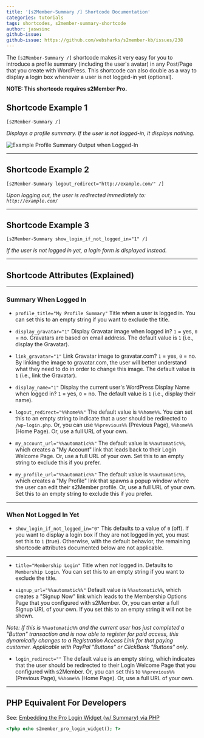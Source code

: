 ```yaml
---
title: '[s2Member-Summary /] Shortcode Documentation'
categories: tutorials
tags: shortcodes, s2member-summary-shortcode
author: jaswsinc
github-issue:
github-issue: https://github.com/websharks/s2member-kb/issues/238
---
```


The `[s2Member-Summary /]` shortcode makes it very easy for you to introduce a profile summary (including the user's avatar) in any Post/Page that you create with WordPress. This shortcode can also double as a way to display a login box whenever a user is not logged-in yet (optional).

**NOTE: This shortcode requires s2Member Pro.**

## Shortcode Example 1

```wpsc
[s2Member-Summary /]
```

_Displays a profile summary. If the user is not logged-in, it displays nothing._

![Example Profile Summary Output when Logged-In](https://cloud.githubusercontent.com/assets/53005/8788167/7df4e180-2f06-11e5-9521-82bd0f8d1c6f.png)

---

## Shortcode Example 2

```wpsc
[s2Member-Summary logout_redirect="http://example.com/" /]
```

_Upon logging out, the user is redirected immediately to: `http://example.com/`_

---

## Shortcode Example 3

```wpsc
[s2Member-Summary show_login_if_not_logged_in="1" /]
```

_If the user is not logged in yet, a login form is displayed instead._

---

## Shortcode Attributes (Explained)

---

### Summary When Logged In

<div class="li-margins"></div>

- `profile_title="My Profile Summary"` Title when a user is logged in. You can set this to an empty string if you want to exclude the title.

- `display_gravatar="1"` Display Gravatar image when logged in? `1` = yes, `0` = no. Gravatars are based on email address. The default value is `1` (i.e., display the Gravatar).

- `link_gravatar="1"` Link Gravatar image to gravatar.com? `1` = yes, `0` = no. By linking the image to gravatar.com, the user will better understand what they need to do in order to change this image. The default value is `1` (i.e., link the Gravatar).

- `display_name="1"` Display the current user's WordPress Display Name when logged in? `1` = yes, `0` = no. The default value is `1` (i.e., display their name).

- `logout_redirect="%%home%%"` The default value is `%%home%%`. You can set this to an empty string to indicate that a user should be redirected to `/wp-login.php`. Or, you can use `%%previous%%` (Previous Page), `%%home%%` (Home Page). Or, use a full URL of your own.

- `my_account_url="%%automatic%%"` The default value is `%%automatic%%`, which creates a "My Account" link that leads back to their Login Welcome Page. Or, use a full URL of your own. Set this to an empty string to exclude this if you prefer.

- `my_profile_url="%%automatic%%"` The default value is `%%automatic%%`, which creates a "My Profile" link that spawns a popup window where the user can edit their s2Member profile. Or, use a full URL of your own. Set this to an empty string to exclude this if you prefer.

---

### When Not Logged In Yet

- `show_login_if_not_logged_in="0"` This defaults to a value of `0` (off). If you want to display a login box if they are not logged in yet, you must set this to `1` (true). Otherwise, with the default behavior, the remaining shortcode attributes documented below are not applicable.

---

<div class="li-margins"></div>

- `title="Membership Login"` Title when _not_ logged in. Defaults to `Membership Login`. You can set this to an empty string if you want to exclude the title.

-  `signup_url="%%automatic%%"` Default value is `%%automatic%%`, which creates a "Signup Now" link which leads to the Membership Options Page that you configured with s2Member. Or, you can enter a full Signup URL of your own. If you set this to an empty string it will not be shown.

  _Note: If this is `%%automatic%%` and the current user has just completed a "Button" transaction and is now able to register for paid access, this dynamically changes to a Registration Access Link for that paying customer. Applicable with PayPal "Buttons" or ClickBank "Buttons" only._

- `login_redirect=""` The default value is an empty string, which indicates that the user should be redirected to their Login Welcome Page that you configured with s2Member. Or, you can set this to `%%previous%%` (Previous Page), `%%home%%` (Home Page). Or, use a full URL of your own.

---

## PHP Equivalent For Developers

See: [Embedding the Pro Login Widget (w/ Summary) via PHP](https://s2member.com/kb-article/pro-login-widget/#toc-3610725f)

```php
<?php echo s2member_pro_login_widget(); ?>
```
